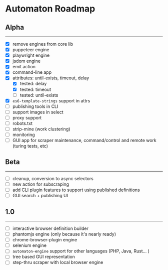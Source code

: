 Automaton Roadmap
=================

## Alpha

-------------------------------------------------------------------------------

- [x] remove engines from core lib
- [x] puppeteer engine
- [x] playwright engine
- [x] jsdom engine
- [x] emit action
- [x] command-line app
- [x] attributes: until-exists, timeout, delay
    - [x] tested: delay
    - [x] tested: timeout
    - [ ] tested: until-exists
- [x] `es6-template-strings` support in attrs
- [ ] publishing tools in CLI
- [ ] support images in select
- [ ] proxy support
- [ ] robots.txt
- [ ] strip-mine (work clustering)
- [ ] monitoring
- [ ] GUI app for scraper maintenance, command/control and remote work (turing tests, etc)

## Beta

-------------------------------------------------------------------------------
- [ ] cleanup, conversion to async selectors
- [ ] new action for subscraping
- [ ] add CLI plugin features to support using published definitions
- [ ] GUI search + publishing UI

## 1.0

-------------------------------------------------------------------------------
- [ ] interactive browser definition builder
- [ ] phantomjs engine (only because it's nearly ready)
- [ ] chrome-browser-plugin engine
- [ ] selenium engine
- [ ] `automaton-engine` support for other languages (PHP, Java, Rust... )
- [ ] tree based GUI representation
- [ ] step-thru scraper with local browser engine
